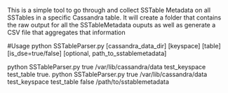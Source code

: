 This is a simple tool to go through and collect SSTable Metadata on all SSTables in a specific Cassandra table. It will create a folder that contains the raw output for all the SSTableMetadata ouputs as well as generate a CSV file that aggregates that information

#Usage
python SSTableParser.py [cassandra_data_dir] [keyspace] [table] [is_dse=true/false] [optional, path_to_sstablemetadata]

python SSTableParser.py true /var/lib/cassandra/data test_keyspace test_table true.
python SSTableParser.py true /var/lib/cassandra/data test_keyspace test_table false /path/to/sstablemetadata